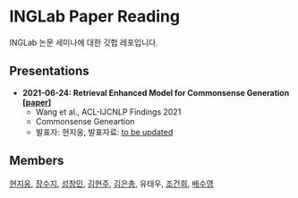 # INGLab Paper Reading
INGLab 논문 세미나에 대한 깃헙 레포입니다.

## Presentations
* __2021-06-24: Retrieval Enhanced Model for Commonsense Generation \[[paper](https://arxiv.org/abs/2105.11174)\]__
  - Wang et al., ACL-IJCNLP Findings 2021  
  - Commonsense Geneartion  
  - 발표자: 현지웅, 발표자료: [to be updated]()


## Members
[현지웅](https://github.com/kabbi159), [장수지](https://github.com/SUJI100418), [성창민](https://github.com/tjdckdals), [김현주](https://github.com/arensis-julia), [김은총](https://github.com/ianchongchong), 유태우, [조건희](https://github.com/Gunhee-Cho), [배수영](https://github.com/BaeSuyoung)
